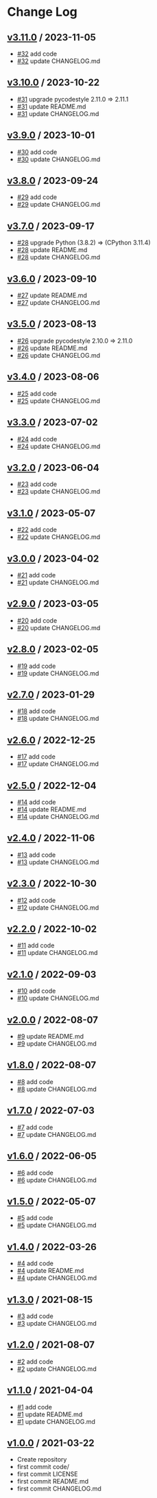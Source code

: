 # Change Log

## [v3.11.0](https://github.com/KoyanagiHitoshi/AtCoder-Python-Introduction/releases/tag/v3.11.0) / 2023-11-05

* [#32](https://github.com/KoyanagiHitoshi/AtCoder-Python-Introduction/pull/32) add code
* [#32](https://github.com/KoyanagiHitoshi/AtCoder-Python-Introduction/pull/32) update CHANGELOG.md

## [v3.10.0](https://github.com/KoyanagiHitoshi/AtCoder-Python-Introduction/releases/tag/v3.10.0) / 2023-10-22

* [#31](https://github.com/KoyanagiHitoshi/AtCoder-Python-Introduction/pull/31) upgrade pycodestyle 2.11.0 => 2.11.1
* [#31](https://github.com/KoyanagiHitoshi/AtCoder-Python-Introduction/pull/31) update README.md
* [#31](https://github.com/KoyanagiHitoshi/AtCoder-Python-Introduction/pull/31) update CHANGELOG.md

## [v3.9.0](https://github.com/KoyanagiHitoshi/AtCoder-Python-Introduction/releases/tag/v3.9.0) / 2023-10-01

* [#30](https://github.com/KoyanagiHitoshi/AtCoder-Python-Introduction/pull/30) add code
* [#30](https://github.com/KoyanagiHitoshi/AtCoder-Python-Introduction/pull/30) update CHANGELOG.md

## [v3.8.0](https://github.com/KoyanagiHitoshi/AtCoder-Python-Introduction/releases/tag/v3.8.0) / 2023-09-24

* [#29](https://github.com/KoyanagiHitoshi/AtCoder-Python-Introduction/pull/29) add code
* [#29](https://github.com/KoyanagiHitoshi/AtCoder-Python-Introduction/pull/29) update CHANGELOG.md

## [v3.7.0](https://github.com/KoyanagiHitoshi/AtCoder-Python-Introduction/releases/tag/v3.7.0) / 2023-09-17

* [#28](https://github.com/KoyanagiHitoshi/AtCoder-Python-Introduction/pull/28) upgrade Python (3.8.2) => (CPython 3.11.4)
* [#28](https://github.com/KoyanagiHitoshi/AtCoder-Python-Introduction/pull/28) update README.md
* [#28](https://github.com/KoyanagiHitoshi/AtCoder-Python-Introduction/pull/28) update CHANGELOG.md

## [v3.6.0](https://github.com/KoyanagiHitoshi/AtCoder-Python-Introduction/releases/tag/v3.6.0) / 2023-09-10

* [#27](https://github.com/KoyanagiHitoshi/AtCoder-Python-Introduction/pull/27) update README.md
* [#27](https://github.com/KoyanagiHitoshi/AtCoder-Python-Introduction/pull/27) update CHANGELOG.md

## [v3.5.0](https://github.com/KoyanagiHitoshi/AtCoder-Python-Introduction/releases/tag/v3.5.0) / 2023-08-13

* [#26](https://github.com/KoyanagiHitoshi/AtCoder-Python-Introduction/pull/26) upgrade pycodestyle 2.10.0 => 2.11.0
* [#26](https://github.com/KoyanagiHitoshi/AtCoder-Python-Introduction/pull/26) update README.md
* [#26](https://github.com/KoyanagiHitoshi/AtCoder-Python-Introduction/pull/26) update CHANGELOG.md

## [v3.4.0](https://github.com/KoyanagiHitoshi/AtCoder-Python-Introduction/releases/tag/v3.4.0) / 2023-08-06

* [#25](https://github.com/KoyanagiHitoshi/AtCoder-Python-Introduction/pull/25) add code
* [#25](https://github.com/KoyanagiHitoshi/AtCoder-Python-Introduction/pull/25) update CHANGELOG.md

## [v3.3.0](https://github.com/KoyanagiHitoshi/AtCoder-Python-Introduction/releases/tag/v3.3.0) / 2023-07-02

* [#24](https://github.com/KoyanagiHitoshi/AtCoder-Python-Introduction/pull/24) add code
* [#24](https://github.com/KoyanagiHitoshi/AtCoder-Python-Introduction/pull/24) update CHANGELOG.md

## [v3.2.0](https://github.com/KoyanagiHitoshi/AtCoder-Python-Introduction/releases/tag/v3.2.0) / 2023-06-04

* [#23](https://github.com/KoyanagiHitoshi/AtCoder-Python-Introduction/pull/23) add code
* [#23](https://github.com/KoyanagiHitoshi/AtCoder-Python-Introduction/pull/23) update CHANGELOG.md

## [v3.1.0](https://github.com/KoyanagiHitoshi/AtCoder-Python-Introduction/releases/tag/v3.1.0) / 2023-05-07

* [#22](https://github.com/KoyanagiHitoshi/AtCoder-Python-Introduction/pull/22) add code
* [#22](https://github.com/KoyanagiHitoshi/AtCoder-Python-Introduction/pull/22) update CHANGELOG.md

## [v3.0.0](https://github.com/KoyanagiHitoshi/AtCoder-Python-Introduction/releases/tag/v3.0.0) / 2023-04-02

* [#21](https://github.com/KoyanagiHitoshi/AtCoder-Python-Introduction/pull/21) add code
* [#21](https://github.com/KoyanagiHitoshi/AtCoder-Python-Introduction/pull/21) update CHANGELOG.md

## [v2.9.0](https://github.com/KoyanagiHitoshi/AtCoder-Python-Introduction/releases/tag/v2.9.0) / 2023-03-05

* [#20](https://github.com/KoyanagiHitoshi/AtCoder-Python-Introduction/pull/20) add code
* [#20](https://github.com/KoyanagiHitoshi/AtCoder-Python-Introduction/pull/20) update CHANGELOG.md

## [v2.8.0](https://github.com/KoyanagiHitoshi/AtCoder-Python-Introduction/releases/tag/v2.8.0) / 2023-02-05

* [#19](https://github.com/KoyanagiHitoshi/AtCoder-Python-Introduction/pull/19) add code
* [#19](https://github.com/KoyanagiHitoshi/AtCoder-Python-Introduction/pull/19) update CHANGELOG.md

## [v2.7.0](https://github.com/KoyanagiHitoshi/AtCoder-Python-Introduction/releases/tag/v2.7.0) / 2023-01-29

* [#18](https://github.com/KoyanagiHitoshi/AtCoder-Python-Introduction/pull/18) add code
* [#18](https://github.com/KoyanagiHitoshi/AtCoder-Python-Introduction/pull/18) update CHANGELOG.md

## [v2.6.0](https://github.com/KoyanagiHitoshi/AtCoder-Python-Introduction/releases/tag/v2.6.0) / 2022-12-25

* [#17](https://github.com/KoyanagiHitoshi/AtCoder-Python-Introduction/pull/17) add code
* [#17](https://github.com/KoyanagiHitoshi/AtCoder-Python-Introduction/pull/17) update CHANGELOG.md

## [v2.5.0](https://github.com/KoyanagiHitoshi/AtCoder-Python-Introduction/releases/tag/v2.5.0) / 2022-12-04

* [#14](https://github.com/KoyanagiHitoshi/AtCoder-Python-Introduction/pull/14) add code
* [#14](https://github.com/KoyanagiHitoshi/AtCoder-Python-Introduction/pull/14) update README.md
* [#14](https://github.com/KoyanagiHitoshi/AtCoder-Python-Introduction/pull/14) update CHANGELOG.md

## [v2.4.0](https://github.com/KoyanagiHitoshi/AtCoder-Python-Introduction/releases/tag/v2.4.0) / 2022-11-06

* [#13](https://github.com/KoyanagiHitoshi/AtCoder-Python-Introduction/pull/13) add code
* [#13](https://github.com/KoyanagiHitoshi/AtCoder-Python-Introduction/pull/13) update CHANGELOG.md

## [v2.3.0](https://github.com/KoyanagiHitoshi/AtCoder-Python-Introduction/releases/tag/v2.3.0) / 2022-10-30

* [#12](https://github.com/KoyanagiHitoshi/AtCoder-Python-Introduction/pull/12) add code
* [#12](https://github.com/KoyanagiHitoshi/AtCoder-Python-Introduction/pull/12) update CHANGELOG.md

## [v2.2.0](https://github.com/KoyanagiHitoshi/AtCoder-Python-Introduction/releases/tag/v2.2.0) / 2022-10-02

* [#11](https://github.com/KoyanagiHitoshi/AtCoder-Python-Introduction/pull/11) add code
* [#11](https://github.com/KoyanagiHitoshi/AtCoder-Python-Introduction/pull/11) update CHANGELOG.md

## [v2.1.0](https://github.com/KoyanagiHitoshi/AtCoder-Python-Introduction/releases/tag/v2.1.0) / 2022-09-03

* [#10](https://github.com/KoyanagiHitoshi/AtCoder-Python-Introduction/pull/10) add code
* [#10](https://github.com/KoyanagiHitoshi/AtCoder-Python-Introduction/pull/10) update CHANGELOG.md

## [v2.0.0](https://github.com/KoyanagiHitoshi/AtCoder-Python-Introduction/releases/tag/v2.0.0) / 2022-08-07

* [#9](https://github.com/KoyanagiHitoshi/AtCoder-Python-Introduction/pull/9) update README.md
* [#9](https://github.com/KoyanagiHitoshi/AtCoder-Python-Introduction/pull/9) update CHANGELOG.md

## [v1.8.0](https://github.com/KoyanagiHitoshi/AtCoder-Python-Introduction/releases/tag/v1.8.0) / 2022-08-07

* [#8](https://github.com/KoyanagiHitoshi/AtCoder-Python-Introduction/pull/8) add code
* [#8](https://github.com/KoyanagiHitoshi/AtCoder-Python-Introduction/pull/8) update CHANGELOG.md

## [v1.7.0](https://github.com/KoyanagiHitoshi/AtCoder-Python-Introduction/releases/tag/v1.7.0) / 2022-07-03

* [#7](https://github.com/KoyanagiHitoshi/AtCoder-Python-Introduction/pull/7) add code
* [#7](https://github.com/KoyanagiHitoshi/AtCoder-Python-Introduction/pull/7) update CHANGELOG.md

## [v1.6.0](https://github.com/KoyanagiHitoshi/AtCoder-Python-Introduction/releases/tag/v1.6.0) / 2022-06-05

* [#6](https://github.com/KoyanagiHitoshi/AtCoder-Python-Introduction/pull/6) add code
* [#6](https://github.com/KoyanagiHitoshi/AtCoder-Python-Introduction/pull/6) update CHANGELOG.md

## [v1.5.0](https://github.com/KoyanagiHitoshi/AtCoder-Python-Introduction/releases/tag/v1.5.0) / 2022-05-07

* [#5](https://github.com/KoyanagiHitoshi/AtCoder-Python-Introduction/pull/5) add code
* [#5](https://github.com/KoyanagiHitoshi/AtCoder-Python-Introduction/pull/5) update CHANGELOG.md

## [v1.4.0](https://github.com/KoyanagiHitoshi/AtCoder-Python-Introduction/releases/tag/v1.4.0) / 2022-03-26

* [#4](https://github.com/KoyanagiHitoshi/AtCoder-Python-Introduction/pull/4) add code
* [#4](https://github.com/KoyanagiHitoshi/AtCoder-Python-Introduction/pull/4) update README.md
* [#4](https://github.com/KoyanagiHitoshi/AtCoder-Python-Introduction/pull/4) update CHANGELOG.md

## [v1.3.0](https://github.com/KoyanagiHitoshi/AtCoder-Python-Introduction/releases/tag/v1.3.0) / 2021-08-15

* [#3](https://github.com/KoyanagiHitoshi/AtCoder-Python-Introduction/pull/3) add code
* [#3](https://github.com/KoyanagiHitoshi/AtCoder-Python-Introduction/pull/3) update CHANGELOG.md

## [v1.2.0](https://github.com/KoyanagiHitoshi/AtCoder-Python-Introduction/releases/tag/v1.2.0) / 2021-08-07

* [#2](https://github.com/KoyanagiHitoshi/AtCoder-Python-Introduction/pull/2) add code
* [#2](https://github.com/KoyanagiHitoshi/AtCoder-Python-Introduction/pull/2) update CHANGELOG.md

## [v1.1.0](https://github.com/KoyanagiHitoshi/AtCoder-Python-Introduction/releases/tag/v1.1.0) / 2021-04-04

* [#1](https://github.com/KoyanagiHitoshi/AtCoder-Python-Introduction/pull/1) add code
* [#1](https://github.com/KoyanagiHitoshi/AtCoder-Python-Introduction/pull/1) update README.md
* [#1](https://github.com/KoyanagiHitoshi/AtCoder-Python-Introduction/pull/1) update CHANGELOG.md

## [v1.0.0](https://github.com/KoyanagiHitoshi/AtCoder-Python-Introduction/releases/tag/v1.0.0) / 2021-03-22

* Create repository
* first commit code/
* first commit LICENSE
* first commit README.md
* first commit CHANGELOG.md